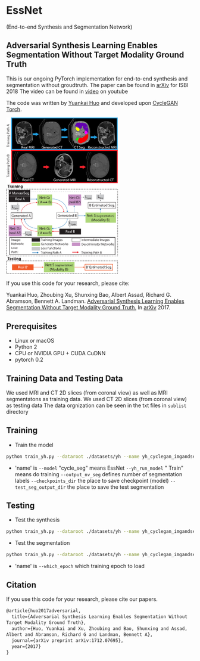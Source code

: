# EssNet 
(End-to-end Synthesis and Segmentation Network)

## Adversarial Synthesis Learning Enables Segmentation Without Target Modality Ground Truth

This is our ongoing PyTorch implementation for end-to-end synthesis and segmentation without groudtruth.
The paper can be found in [arXiv](https://arxiv.org/abs/1712.07695) for ISBI 2018
The video can be found in [video](https://youtu.be/LTTh1WWPZ1o) on youtube

The code was written by [Yuankai Huo](https://sites.google.com/site/yuankaihuo/) and developed upon [CycleGAN Torch](https://github.com/junyanz/CycleGAN).


<img src='imgs/Figure3.jpg' width=300>
<img src='imgs/Figure2.jpg' width=300>


If you use this code for your research, please cite:

Yuankai Huo, Zhoubing Xu, Shunxing Bao, Albert Assad, Richard G. Abramson, Bennett A. Landman. [Adversarial Synthesis Learning Enables Segmentation Without Target Modality Ground Truth.](https://arxiv.org/abs/1712.07695)  In [arXiv](https://arxiv.org/abs/1712.07695) 2017.   

## Prerequisites
- Linux or macOS
- Python 2
- CPU or NVIDIA GPU + CUDA CuDNN
- pytorch 0.2

## Training Data and Testing Data
We used MRI and CT 2D slices (from coronal view) as well as MRI segmentatons as training data.
We used CT 2D slices (from coronal view) as testing data
The data orgnization can be seen in the txt files in `sublist` directory

## Training
- Train the model
```bash
python train_yh.py --dataroot ./datasets/yh --name yh_cyclegan_imgandseg --batchSize 4 --model cycle_seg --pool_size 50 --no_dropout --yh_run_model Train --dataset_mode yh_seg --input_nc 1  --seg_norm CrossEntropy --output_nc 1 --output_nc_seg 7 --checkpoints_dir /home-local/Cycle_Deep/Checkpoints/ --test_seg_output_dir /home-local/Cycle_Deep/Output/  --display_id 0 
```
- 'name' is 
`--model` "cycle_seg" means EssNet
`--yh_run_model`  " Train" means do training 
`--output_nv_seg` defines number of segmentation labels
`--checkpoints_dir`  the place to save checkpoint (model)
`--test_seg_output_dir`  the place to save the test segmentation

## Testing
- Test the synthesis
```bash
python train_yh.py --dataroot ./datasets/yh --name yh_cyclegan_imgandseg --batchSize 4 --model cycle_gan --pool_size 50 --no_dropout --yh_run_model Test --dataset_mode yh --input_nc 1 --output_nc 1 --checkpoints_dir /home-local/Cycle_Deep/Checkpoints/ --test_seg_output_dir /home-local/Cycle_Deep/Output/ --which_epoch 50
```

- Test the segmentation
```bash
python train_yh.py --dataroot ./datasets/yh --name yh_cyclegan_imgandseg --batchSize 4 --model test_seg --pool_size 50 --no_dropout --yh_run_model TestSeg --dataset_mode yh_test_seg  --input_nc 1 --output_nc 1 --checkpoints_dir/home-local/Cycle_Deep/Checkpoints/ --test_seg_output_dir /home-local/Cycle_Deep/Output/ --which_epoch 50
```
- 'name' is 
`--which_epoch` which training epoch to load


## Citation
If you use this code for your research, please cite our papers.
```
@article{huo2017adversarial,
  title={Adversarial Synthesis Learning Enables Segmentation Without Target Modality Ground Truth},
  author={Huo, Yuankai and Xu, Zhoubing and Bao, Shunxing and Assad, Albert and Abramson, Richard G and Landman, Bennett A},
  journal={arXiv preprint arXiv:1712.07695},
  year={2017}
}
```



